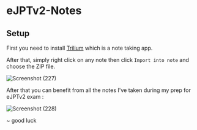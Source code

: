 # eJPTv2-Notes

## Setup

First you need to install [Trilium](https://github.com/zadam/trilium/releases/tag/v0.63.7) which is a note taking app.

After that, simply right click on any note then click `Import into note` and choose the ZIP file.

![Screenshot (227)](https://github.com/user-attachments/assets/17e80279-0ab2-4f2d-9e40-da21673c84ed)

After that you can benefit from all the notes I've taken during my prep for eJPTv2 exam :

![Screenshot (228)](https://github.com/user-attachments/assets/aa98f8fb-f042-46ea-a4e7-b9536be67d71)

~ good luck
